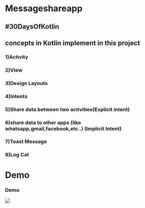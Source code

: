 # Messageshareapp
## #30DaysOfKotlin 

## concepts in Kotlin implement in this project

### 1)Activity
### 2)View
### 3)Design Layouts
### 4)Intents
### 5)Share data between two activities(Explicit intent)
### 6)share data to other apps (like whatsapp,gmail,facebook,etc..) (Implicit Intent)
### 7)Toast Message
### 8)Log Cat

# Demo


### Demo
 <p>
     <img src="https://github.com/suryadevsingh/Messageshareapp/kotlin.gif?raw=true"/>
 
 </p>
